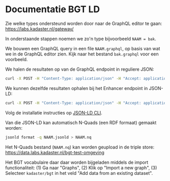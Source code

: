 # Documentatie BGT LD

Zie welke types ondersteund worden door naar de GraphQL editor te gaan: <https://labs.kadaster.nl/gateway/>

In onderstaande stappen noemen we zo'n type bijvoorbeeld `NAAM = bak`.

We bouwen een GraphQL query in een file `NAAM.graphql`, op basis van wat we in de GraphQL editor zien.  Kijk naar het bestand `bak.graphql` voor een voorbeeld.

We halen de resultaten op van de GraphQL endpoint in reguliere JSON:

```sh
curl -X POST -H "Content-Type: application/json" -H "Accept: application/json" --data-binary @NAAM.graphql https://labs.kadaster.nl/gateway/graphql > NAAM.json
```

We kunnen dezelfde resultaten ophalen bij het Enhancer endpoint in JSON-LD:

```sh
curl -X POST -H "Content-Type: application/json" -H "Accept: application/ld+json" --data-binary @NAAM.graphql https://labs.kadaster.nl/enhancer > NAAM.jsonld
```

Volg de installatie instructies op [JSON-LD CLI](https://github.com/digitalbazaar/jsonld-cli).

Van die JSON-LD kan automatisch N-Quads (een RDF formaat) gemaakt worden:

```sh
jsonld format -q NAAM.jsonld > NAAM.nq
```

Het N-Quads bestand (`NAAM.nq`) kan worden geupload in de triple store: <https://data.labs.kadaster.nl/bgt-test-omgeving>

Het BGT vocabulaire daar daar worden bijgeladen middels de import functionaliteit: (1) Ga naar "Graphs", (2) Klik op "Import a new graph", (3) Selecteer `kadaster/bgt` in het veld "Add data from an existing dataset".
